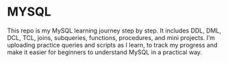 # MYSQL
This repo is my MySQL learning journey step by step. It includes DDL, DML, DCL, TCL, joins, subqueries, functions, procedures, and mini projects. I’m uploading practice queries and scripts as I learn, to track my progress and make it easier for beginners to understand MySQL in a practical way.
